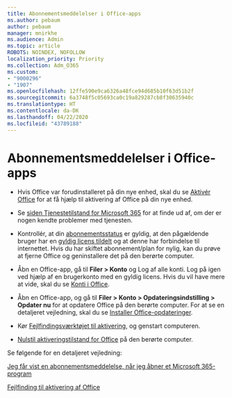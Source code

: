 ```yaml
---
title: Abonnementsmeddelelser i Office-apps
ms.author: pebaum
author: pebaum
manager: mnirkhe
ms.audience: Admin
ms.topic: article
ROBOTS: NOINDEX, NOFOLLOW
localization_priority: Priority
ms.collection: Adm_O365
ms.custom:
- "9000296"
- "1907"
ms.openlocfilehash: 12ffe590e9ca6326a48fce94d685b10f63d51b2f
ms.sourcegitcommit: 6a3748f5c05693ca0c19a829287cb8f30635940c
ms.translationtype: HT
ms.contentlocale: da-DK
ms.lasthandoff: 04/22/2020
ms.locfileid: "43789188"
---
```

# <a name="subscription-notice-messages-in-office-apps"></a>Abonnementsmeddelelser i Office-apps

- Hvis Office var forudinstalleret på din nye enhed, skal du se [Aktivér Office](https://support.office.com/article/activate-office-5bd38f38-db92-448b-a982-ad170b1e187e) for at få hjælp til aktivering af Office på din nye enhed.

- Se [siden Tjenestetilstand for Microsoft 365](https://docs.microsoft.com/office365/enterprise/view-service-health) for at finde ud af, om der er nogen kendte problemer med tjenesten.

- Kontrollér, at din [abonnementsstatus](https://support.office.com/article/unlicensed-product-and-activation-errors-in-office-0d23d3c0-c19c-4b2f-9845-5344fedc4380#bkmk_checksubscription) er gyldig, at den pågældende bruger har en [gyldig licens tildelt](https://support.office.com/article/997596B5-4173-4627-B915-36ABAC6786DC?wt.mc_id=Alchemy_ClientDIA) og at denne har forbindelse til internettet. Hvis du har skiftet abonnement/plan for nylig, kan du prøve at fjerne Office og geninstallere det på den berørte computer.

- Åbn en Office-app, gå til **Filer > Konto** og Log af alle konti. Log på igen ved hjælp af en brugerkonto med en gyldig licens. Hvis du vil have mere at vide, skal du se [Konti i Office](https://support.office.com/article/accounts-in-office-628ea040-f265-49de-b986-be09c3ebf8a9).

- Åbn en Office-app, og gå til **Filer > Konto > Opdateringsindstilling > Opdater nu** for at opdatere Office på den berørte computer. For at se en detaljeret vejledning, skal du se [Installer Office-opdateringer](https://support.office.com/article/install-office-updates-2ab296f3-7f03-43a2-8e50-46de917611c5).

- Kør [Fejlfindingsværktøjet til aktivering](https://aka.ms/SARA-OfficeActivation-Alchemy), og genstart computeren.

- [Nulstil aktiveringstilstand for Office](https://techcommunity.microsoft.com/t5/Office-365-ProPlus/Reset-Office-365-ProPlus-activation-state/td-p/331632) på den berørte computer.

Se følgende for en detaljeret vejledning: 

[Jeg får vist en abonnementsmeddelelse, når jeg åbner et Microsoft 365-program](https://support.office.com/article/a-subscription-notice-appears-when-i-open-an-office-365-application-4cabe32c-f594-4c0e-9191-3d3ade10cceb)

[Fejlfinding til aktivering af Office](https://support.office.com/article/unlicensed-product-and-activation-errors-in-office-0d23d3c0-c19c-4b2f-9845-5344fedc4380)
